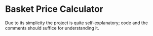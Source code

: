 # Basket Price Calculator

Due to its simplicity the project is quite self-explanatory; code and the comments should suffice for understanding it.
